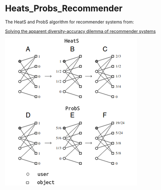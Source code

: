 # Heats_Probs_Recommender
The HeatS and ProbS algorithm for recommender systems from: <p><a href="https://www.w3schools.com/](https://www.pnas.org/doi/pdf/10.1073/pnas.1000488107">Solving the apparent diversity-accuracy dilemma of recommender systems</a></p>

![alt text](https://github.com/rodfloripa/Heats_Probs_Recommender/blob/main/hs.png?raw=true)
